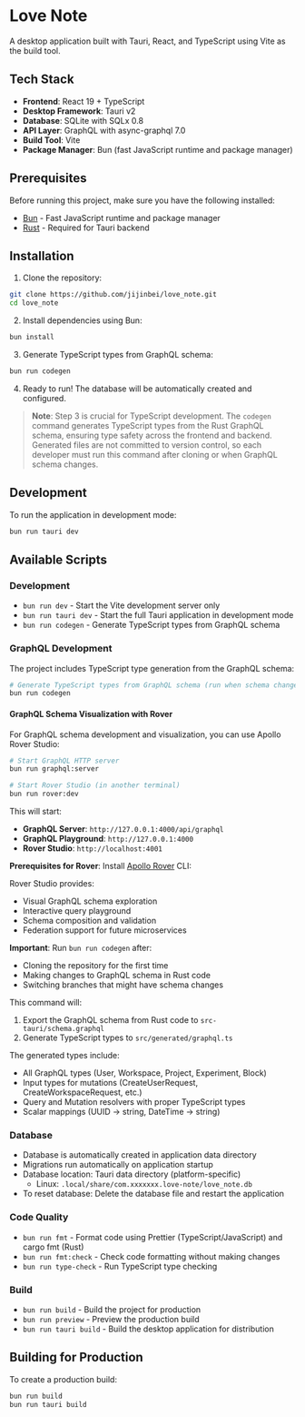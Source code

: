 # Love Note

A desktop application built with Tauri, React, and TypeScript using Vite as the build tool.

## Tech Stack

- **Frontend**: React 19 + TypeScript
- **Desktop Framework**: Tauri v2
- **Database**: SQLite with SQLx 0.8
- **API Layer**: GraphQL with async-graphql 7.0
- **Build Tool**: Vite
- **Package Manager**: Bun (fast JavaScript runtime and package manager)

## Prerequisites

Before running this project, make sure you have the following installed:

- [Bun](https://bun.sh/) - Fast JavaScript runtime and package manager
- [Rust](https://rustup.rs/) - Required for Tauri backend

## Installation

1. Clone the repository:

```bash
git clone https://github.com/jijinbei/love_note.git
cd love_note
```

2. Install dependencies using Bun:

```bash
bun install
```

3. Generate TypeScript types from GraphQL schema:

```bash
bun run codegen
```

4. Ready to run! The database will be automatically created and configured.

> **Note**: Step 3 is crucial for TypeScript development. The `codegen` command generates TypeScript types from the Rust GraphQL schema, ensuring type safety across the frontend and backend. Generated files are not committed to version control, so each developer must run this command after cloning or when GraphQL schema changes.

## Development

To run the application in development mode:

```bash
bun run tauri dev
```

## Available Scripts

### Development

- `bun run dev` - Start the Vite development server only
- `bun run tauri dev` - Start the full Tauri application in development mode
- `bun run codegen` - Generate TypeScript types from GraphQL schema

### GraphQL Development

The project includes TypeScript type generation from the GraphQL schema:

```bash
# Generate TypeScript types from GraphQL schema (run when schema changes)
bun run codegen
```

#### GraphQL Schema Visualization with Rover

For GraphQL schema development and visualization, you can use Apollo Rover Studio:

```bash
# Start GraphQL HTTP server
bun run graphql:server

# Start Rover Studio (in another terminal)
bun run rover:dev
```

This will start:

- **GraphQL Server**: `http://127.0.0.1:4000/api/graphql`
- **GraphQL Playground**: `http://127.0.0.1:4000`
- **Rover Studio**: `http://localhost:4001`

**Prerequisites for Rover**:
Install [Apollo Rover](https://www.apollographql.com/docs/rover/getting-started/) CLI:

Rover Studio provides:

- Visual GraphQL schema exploration
- Interactive query playground
- Schema composition and validation
- Federation support for future microservices

**Important**: Run `bun run codegen` after:

- Cloning the repository for the first time
- Making changes to GraphQL schema in Rust code
- Switching branches that might have schema changes

This command will:

1. Export the GraphQL schema from Rust code to `src-tauri/schema.graphql`
2. Generate TypeScript types to `src/generated/graphql.ts`

The generated types include:

- All GraphQL types (User, Workspace, Project, Experiment, Block)
- Input types for mutations (CreateUserRequest, CreateWorkspaceRequest, etc.)
- Query and Mutation resolvers with proper TypeScript types
- Scalar mappings (UUID -> string, DateTime -> string)

### Database

- Database is automatically created in application data directory
- Migrations run automatically on application startup
- Database location: Tauri data directory (platform-specific)
  - Linux: `.local/share/com.xxxxxxx.love-note/love_note.db`
- To reset database: Delete the database file and restart the application

### Code Quality

- `bun run fmt` - Format code using Prettier (TypeScript/JavaScript) and cargo fmt (Rust)
- `bun run fmt:check` - Check code formatting without making changes
- `bun run type-check` - Run TypeScript type checking

### Build

- `bun run build` - Build the project for production
- `bun run preview` - Preview the production build
- `bun run tauri build` - Build the desktop application for distribution

## Building for Production

To create a production build:

```bash
bun run build
bun run tauri build
```
